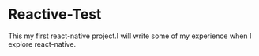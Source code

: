 # Reactive-Test

This my first react-native project.I will write some of my experience when I explore react-native.
